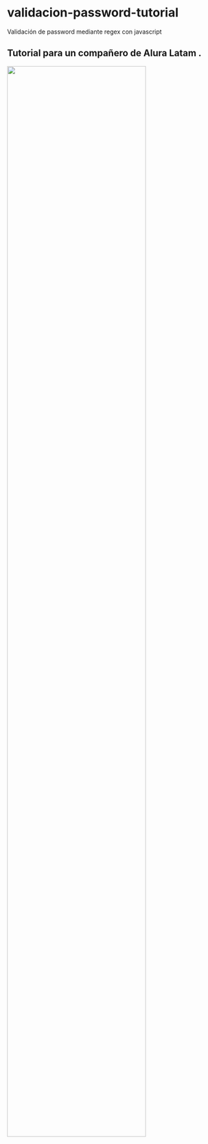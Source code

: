 # validacion-password-tutorial
Validación de password mediante regex con javascript

## Tutorial para un compañero de Alura Latam .


[<img src="https://github.com/SofiDevO/validacion-password-tutorial/assets/102200061/a60e195a-e017-41a0-8bd4-5f3f781b4ff9" width="80%">](https://www.youtube.com/watch?v=4p1DyQLg5s8)


